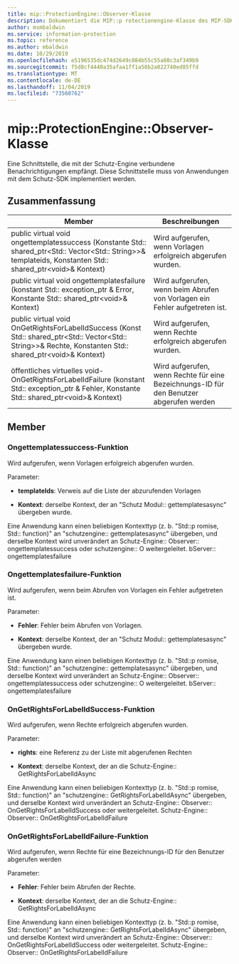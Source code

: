 ```yaml
---
title: mip::ProtectionEngine::Observer-Klasse
description: Dokumentiert die MIP::p rotectionengine-Klasse des MIP-SDK (Microsoft Information Protection).
author: msmbaldwin
ms.service: information-protection
ms.topic: reference
ms.author: mbaldwin
ms.date: 10/29/2019
ms.openlocfilehash: e5196535dc474d2649c084b55c55a80c3af349b9
ms.sourcegitcommit: f5d8cf4440a35afaa1ff1a58b2a022740ed85ffd
ms.translationtype: MT
ms.contentlocale: de-DE
ms.lasthandoff: 11/04/2019
ms.locfileid: "73560762"
---
```

# <a name="class-mipprotectionengineobserver"></a>mip::ProtectionEngine::Observer-Klasse 
Eine Schnittstelle, die mit der Schutz-Engine verbundene Benachrichtigungen empfängt.
Diese Schnittstelle muss von Anwendungen mit dem Schutz-SDK implementiert werden.
  
## <a name="summary"></a>Zusammenfassung
 Member                        | Beschreibungen                                
--------------------------------|---------------------------------------------
public virtual void ongettemplatessuccess (Konstante Std:: shared_ptr\<Std:: Vector\<Std:: String\>\>& templateids, Konstanten Std:: shared_ptr\<void\>& Kontext)  |  Wird aufgerufen, wenn Vorlagen erfolgreich abgerufen wurden.
public virtual void ongettemplatesfailure (konstant Std:: exception_ptr & Error, Konstante Std:: shared_ptr\<void\>& Kontext)  |  Wird aufgerufen, wenn beim Abrufen von Vorlagen ein Fehler aufgetreten ist.
public virtual void OnGetRightsForLabelIdSuccess (Konst Std:: shared_ptr\<Std:: Vector\<Std:: String\>\>& Rechte, Konstanten Std:: shared_ptr\<void\>& Kontext)  |  Wird aufgerufen, wenn Rechte erfolgreich abgerufen wurden.
öffentliches virtuelles void-OnGetRightsForLabelIdFailure (konstant Std:: exception_ptr & Fehler, Konstante Std:: shared_ptr\<void\>& Kontext)  |  Wird aufgerufen, wenn Rechte für eine Bezeichnungs-ID für den Benutzer abgerufen werden
  
## <a name="members"></a>Member
  
### <a name="ongettemplatessuccess-function"></a>Ongettemplatessuccess-Funktion
Wird aufgerufen, wenn Vorlagen erfolgreich abgerufen wurden.

Parameter:  
* **templateIds**: Verweis auf die Liste der abzurufenden Vorlagen 


* **Kontext**: derselbe Kontext, der an "Schutz Modul:: gettemplatesasync" übergeben wurde.


Eine Anwendung kann einen beliebigen Kontexttyp (z. b. "Std::p romise, Std:: function)" an "schutzengine:: gettemplatesasync" übergeben, und derselbe Kontext wird unverändert an Schutz-Engine:: Observer:: ongettemplatessuccess oder schutzengine:: O weitergeleitet. bServer:: ongettemplatesfailure
  
### <a name="ongettemplatesfailure-function"></a>Ongettemplatesfailure-Funktion
Wird aufgerufen, wenn beim Abrufen von Vorlagen ein Fehler aufgetreten ist.

Parameter:  
* **Fehler**: Fehler beim Abrufen von Vorlagen. 


* **Kontext**: derselbe Kontext, der an "Schutz Modul:: gettemplatesasync" übergeben wurde.


Eine Anwendung kann einen beliebigen Kontexttyp (z. b. "Std::p romise, Std:: function)" an "schutzengine:: gettemplatesasync" übergeben, und derselbe Kontext wird unverändert an Schutz-Engine:: Observer:: ongettemplatessuccess oder schutzengine:: O weitergeleitet. bServer:: ongettemplatesfailure
  
### <a name="ongetrightsforlabelidsuccess-function"></a>OnGetRightsForLabelIdSuccess-Funktion
Wird aufgerufen, wenn Rechte erfolgreich abgerufen wurden.

Parameter:  
* **rights**: eine Referenz zu der Liste mit abgerufenen Rechten 


* **Kontext**: derselbe Kontext, der an die Schutz-Engine:: GetRightsForLabelIdAsync


Eine Anwendung kann einen beliebigen Kontexttyp (z. b. "Std::p romise, Std:: function)" an "schutzengine:: GetRightsForLabelIdAsync" übergeben, und derselbe Kontext wird unverändert an Schutz-Engine:: Observer:: OnGetRightsForLabelIdSuccess oder weitergeleitet. Schutz-Engine:: Observer:: OnGetRightsForLabelIdFailure
  
### <a name="ongetrightsforlabelidfailure-function"></a>OnGetRightsForLabelIdFailure-Funktion
Wird aufgerufen, wenn Rechte für eine Bezeichnungs-ID für den Benutzer abgerufen werden

Parameter:  
* **Fehler**: Fehler beim Abrufen der Rechte. 


* **Kontext**: derselbe Kontext, der an die Schutz-Engine:: GetRightsForLabelIdAsync


Eine Anwendung kann einen beliebigen Kontexttyp (z. b. "Std::p romise, Std:: function)" an "schutzengine:: GetRightsForLabelIdAsync" übergeben, und derselbe Kontext wird unverändert an Schutz-Engine:: Observer:: OnGetRightsForLabelIdSuccess oder weitergeleitet. Schutz-Engine:: Observer:: OnGetRightsForLabelIdFailure